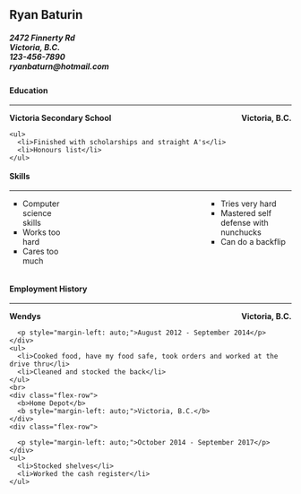 <link rel="stylesheet" href="https://bootswatch.com/spacelab/bootstrap.min.css">
<link rel="stylesheet" href="https://maxcdn.bootstrapcdn.com/bootstrap/4.0.0-beta/css/bootstrap.min.css" integrity="sha384-/Y6pD6FV/Vv2HJnA6t+vslU6fwYXjCFtcEpHbNJ0lyAFsXTsjBbfaDjzALeQsN6M" crossorigin="anonymous">


<body>
  <style>
    body {
      padding: 20px;
    }
    
    hr {
      border: none;
      background-color: black;
      height: 1px;
      margin: 3px 0px 3px 0px;
    }
    
    .flex-col {
      display: flex;
      flex-direction: column;
      padding: 0px 0px 30px 0px;
    }
    
    .flex-row {
      display: flex;
      flex-direction: row;
      padding: 0px;
    }
    
    h4 {
      font-weight: bold;
      margin: 3px 0px 3px 0px;
    }
    
    ul {
      margin: 0px;
      list-style-type: square;
    }
    
    p {
      margin: 0px;
    }
  </style>

  <h2 class="text-center"><b>Ryan Baturin</b></h2>
  <h5 class="text-center">
    2472 Finnerty Rd<br>
    Victoria, B.C.<br>
    123-456-7890<br>
    ryanbaturn@hotmail.com
  </h5>
  
  <div class="flex-col">
    <h4>Education</h4>
    <hr>
    <div class="flex-row">
      <b>Victoria Secondary School</b>
      <b style="margin-left: auto;">Victoria, B.C.</b>
    </div>
  
    <ul>
      <li>Finished with scholarships and straight A's</li>
      <li>Honours list</li>
    </ul>
    
  
  <div class="flex-col">
    <h4>Skills</h4>
    <hr>
    <div class="flex-row">
      <ul>
        <li>Computer science skills</li>
        <li>Works too hard</li>
        <li>Cares too much</li>
      </ul>
      <ul style="margin-left: 50%;">
        <li>Tries very hard</li>
        <li>Mastered self defense with nunchucks</li>
        <li>Can do a backflip</li>
      </ul>
    </div>
  </div>
  
  <div class="flex-col">
    <h4>Employment History</h4>
    <hr>
    <div class="flex-row">
      <b>Wendys</b>
      <b style="margin-left: auto;">Victoria, B.C.</b>
    </div>
    <div class="flex-row">
     
      <p style="margin-left: auto;">August 2012 - September 2014</p>
    </div>
    <ul>
      <li>Cooked food, have my food safe, took orders and worked at the drive thru</li>
      <li>Cleaned and stocked the back</li>
    </ul>
    <br>
    <div class="flex-row">
      <b>Home Depot</b>
      <b style="margin-left: auto;">Victoria, B.C.</b>
    </div>
    <div class="flex-row">
     
      <p style="margin-left: auto;">October 2014 - September 2017</p>
    </div>
    <ul>
      <li>Stocked shelves</li>
      <li>Worked the cash register</li>
    </ul>
  </div>
